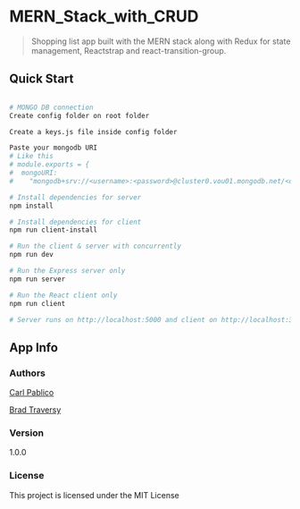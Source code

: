 # MERN_Stack_with_CRUD 

> Shopping list app built with the MERN stack along with Redux for state management, Reactstrap and react-transition-group.

## Quick Start
```bash

# MONGO DB connection
Create config folder on root folder

Create a keys.js file inside config folder

Paste your mongodb URI 
# Like this
# module.exports = {
#  mongoURI:
#    "mongodb+srv://<username>:<password>@cluster0.vou01.mongodb.net/<dbname>?retryWrites=true&w=majority" };

# Install dependencies for server
npm install

# Install dependencies for client
npm run client-install

# Run the client & server with concurrently
npm run dev

# Run the Express server only
npm run server

# Run the React client only
npm run client

# Server runs on http://localhost:5000 and client on http://localhost:3000
```

## App Info

### Authors
[Carl Pablico](https://rudolfpablico.wixsite.com/home)


[Brad Traversy](http://www.traversymedia.com)

### Version

1.0.0

### License

This project is licensed under the MIT License
